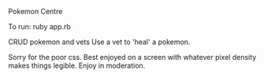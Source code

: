 Pokemon Centre

To run:
ruby app.rb

CRUD pokemon and vets
Use a vet to 'heal' a pokemon.

Sorry for the poor css.
Best enjoyed on a screen with whatever pixel density makes things legible.
Enjoy in moderation.

